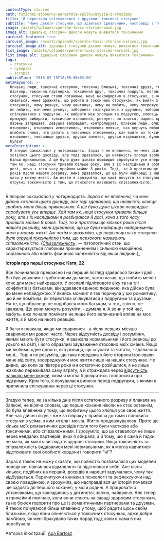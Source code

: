```yaml
---
contentType: stories
path: toxichni-stosunky-perestala-spilkuvatysia-z-druziamy
title: 'Я перестала спілкуватися з друзями: токсичні стосунки'
subtitle: 'Чому деколи стосунки, що здаються ідеальними, насправді є токсичними'
image: /assets/uploads/vpershe-toxic-stories-main.jpg
image_alt: ідеальні стосунки деколи можуть виявитися токсичними
carousel_featured: true
carousel_image: /assets/uploads/vpershe-toxic-stories-karusel.jpg
carousel_image_alt: ідеальні стосунки деколи можуть виявитися токсичними
list_image: /assets/uploads/vpershe-toxic-stories-karusel.jpg
list_image_alt: ідеальні стосунки деколи можуть виявитися токсичними
tags:
  - стосунки
  - пубертат
  - історії
publishTime: '2018-09-18T18:55:50+03:00'
metaKeywords: >-
  близькі люди, токсичні стосунки, токсичні близькі, токсичні друзі, токсичний
  партнер, токсична партнерка, токсичний друг, токсична подруга, погані
  стосунки, стосунки стали поганими, мені некомфортно в стосунках, з мене
  сміються, мене дражнять, що робити в токсичних стосунках, як вийти з токсичних
  стосунків, чому ревнує, чому шантажує, чому не любить, чому погрожує, він мене
  не любить, він мене ревнує, забороняє спілкуватися з друзями, зобороняє
  спілкуватися з подругою, як вибрати між хлопцем та подругою, хлопець чи друзі,
  примушує вибирати, токсичные отношения, ревнует, он злится, парень кричит,
  парень запрещает, девушка запрещает, контролирует, близкие люди, близкие
  отношения, отношения испортились, отношения плохие, как вернуть любовь, как
  влюбить снова, что делать в токсичных отношениях, как выйти из токсичных
  отношения, токсичные друзья, друзья смеются, друзья издеваются, буллинг,
  булінг
metaDescription: >-
  Я вперше закохалася у чотирнадцять. Зараз я не впевнена, чи мені дійсно
  хотілося цього досвіду, але тоді здавалося, що наявність хлопця зробить мене
  більш прикольною. А ще було дуже цікаво пошвидше спробувати усе вперше. Хай
  там як, наші стосунки тривали більше року, але з їх наслідками я розбираюся й
  досі, хоча з того часу пройшло майже 8 років. Тоді, та й протягом ще кількох
  років після нашого розриву, мені здавалося, що це були найкращі і найприємніші
  часи у моєму житті. Аж потім я зрозуміла, що наші почуття та стосунки були
  отруєні токсичністю і тим, що психологи називають співзалежністю.
---
```

_Я вперше закохалася у чотирнадцять. Зараз я не впевнена, чи мені дійсно хотілося цього досвіду, але тоді здавалося, що наявність хлопця зробить мене більш прикольною. А ще було дуже цікаво пошвидше спробувати усе вперше. Хай там як, наші стосунки тривали більше року, але з їх наслідками я розбираюся й досі, хоча з того часу пройшло майже 8 років. Тоді, та й протягом ще кількох років після нашого розриву, мені здавалося, що це були найкращі і найприємніші часи у моєму житті. Аж потім я зрозуміла, що наші почуття та стосунки були _[_отруєні токсичністю_](https://vpershe.com/articles/vse-skladno-toksychni-stosunky)_ і тим, що психологи називають співзалежністю. (_[_Співзалежність_](http://pryahi.indeep.ru/psychology/shorohova_01.html)_ — патологічний стан, що характеризується глибоким проникненням і сильною емоційною, соціальною або навіть фізичною залежністю від іншої людини.)_

**Історія про перші стосунки: Катя, 22**

Все починалося прекрасно і на перший погляд здавалося таким і далі . Він був уважним і турботливим до мене, часто казав, що любить мене і хоче для мене найкращого. У розпалі підліткового віку та на тлі конфліктів із батьками, він здавався єдиною людиною, яка дійсно була до мене небайдужою. У якийсь момент я так поринула у цю романтику, що й не помітила, як перестала спілкуватися з подругами та друзями. На те, що обранець не подобався моїм батькам, я теж, звісно, не зважала. Що вони можуть розуміти, - думала я. А вони у той час, мабуть, вже почали помічати не лише його величезний вплив на моє життя, а й мою на нього реакцію.

Я багато плакала, якщо ми сварилися - а після перших місяців сварилися ми доволі часто. Через відсутність досвіду і розуміння, якими мають бути стосунки, я вважала нормальними і його ревнощі до усього на світі, і його образливі зауваження стосовно моїх смаків. Якщо ми любимо одне одного, яка різниця, що слухати та читати, - здавалося мені... Тоді я не розуміла, що така поведінка з його сторони ізолювали мене від світу, зосереджуючи моє життя лише на наших стосунках. Не дивно, що коли за півтора роки ми остаточно розійшлися, я не лише жахливо переживала саму втрату, а й страждала через [відсутність навколо мене людей](https://vpershe.com/articles/mene-nikhto-ne-rozumiye-i-meni-samotnio), яким я могла б довіритись і попросити про підтримку. Крім того, я почувалася винною перед подругами, з якими я припинила спілкування через ці стосунки. 

- - -

Згадую тепер, як за кілька днів після остаточного розриву я плакала на балконі, не вірячи словам, що перше кохання ніколи не стає останнім, бо була впевнена у тому, що любитиму цього хлопця усе своє життя. Але час дійсно лікує - вже за півроку я прийшла до тями і поновила стосунки з усіма, з ким хотіла і могла. Життя продовжувалося. Проте ще кілька моїх романтичних досвідів після того були частково або токсичними, або співзалежними. І зрозуміло, що це ставалося не лише через невдалих партнерів, яких я обирала, а й тому, що я сама й гадки не мала, як мають виглядати здорові стосунки. Якщо токсичність та співзалежність видавалися мені нормальними, як я могла навчитися відстоювати свої особисті кордони і говорити “ні”?

Зараз я також не можу сказати, що повністю позбавилася цих моделей поведінки, навчилася відмовляти та відстоювати себе. Але після кількох, подібних на перший, досвідів я нарешті задумалася, чому так відбувається. Перечитуючи книжки з психології та рефлексуючи над своєю поведінкою, я зрозуміла, що насправді вся ця історія почалася ще задовго до першого кохання, у моїй родині. А працювати з установками, що закладались у дитинстві, звісно, найважче. Але тепер я принаймні помічаю, коли вони стають на заваді здоровим стосункам, та не боюся говорити про це із романтичними партнерами та друзями. Я також почуваюся більш впевнено у тому, щоб радити щось своїм близьким, якщо вони опиняються у токсичних стосунках, адже добре пам’ятаю, як мені бракувало таких порад тоді, коли я сама в них перебувала.

Авторка ілюстрації: [Aga Bartosz](https://www.instagram.com/agabartosz/)
